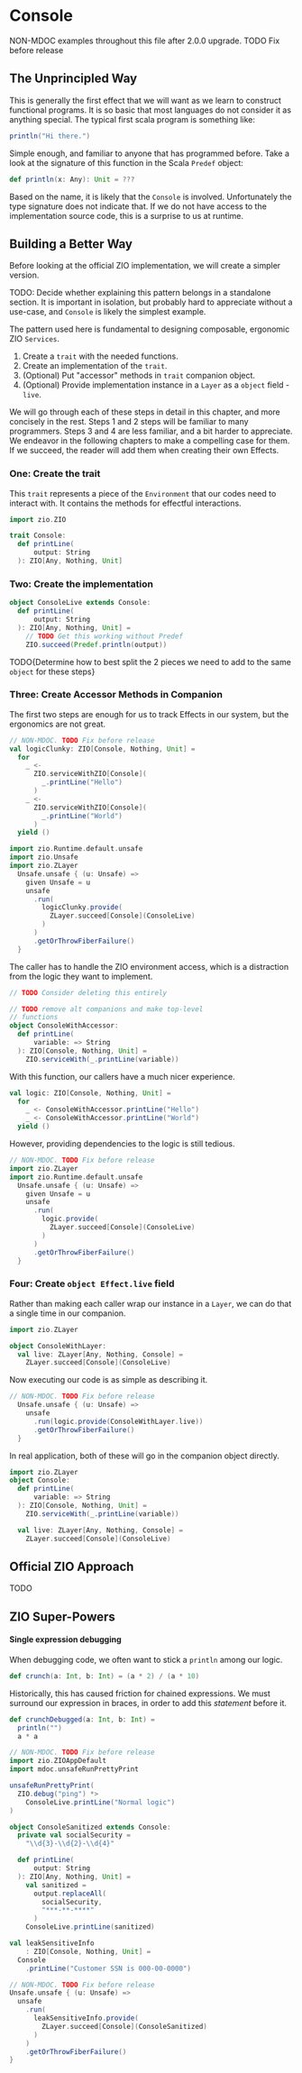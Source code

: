 # Console
NON-MDOC examples throughout this file after 2.0.0 upgrade. TODO Fix before release

## The Unprincipled Way

This is generally the first effect that we will want as we learn to construct functional programs.
It is so basic that most languages do not consider it as anything special.
The typical first scala program is something like:

```scala // mdoc
println("Hi there.")
```

Simple enough, and familiar to anyone that has programmed before.
Take a look at the signature of this function in the Scala `Predef` object:

```scala // mdoc:nest
def println(x: Any): Unit = ???
```

Based on the name, it is likely that the `Console` is involved.
Unfortunately the type signature does not indicate that.
If we do not have access to the implementation source code, this is a surprise to us at runtime.

## Building a Better Way

Before looking at the official ZIO implementation, we will create a simpler version.

TODO: Decide whether explaining this pattern belongs in a standalone section.
      It is important in isolation, but probably hard to appreciate without a use-case, and `Console` is likely the simplest example.

The pattern used here is fundamental to designing composable, ergonomic ZIO `Services`.

1. Create a `trait` with the needed functions.
2. Create an implementation of the `trait`.
3. (Optional) Put "accessor" methods in `trait` companion object.
4. (Optional) Provide implementation instance in a `Layer` as a `object` field - `live`.

We will go through each of these steps in detail in this chapter, and more concisely in the rest.
Steps 1 and 2 steps will be familiar to many programmers.
Steps 3 and 4 are less familiar, and a bit harder to appreciate.
We endeavor in the following chapters to make a compelling case for them.
If we succeed, the reader will add them when creating their own Effects.

### One: Create the trait

This `trait` represents a piece of the `Environment` that our codes need to interact with.
It contains the methods for effectful interactions.

```scala // mdoc
import zio.ZIO

trait Console:
  def printLine(
      output: String
  ): ZIO[Any, Nothing, Unit]
```

### Two: Create the implementation

```scala // mdoc
object ConsoleLive extends Console:
  def printLine(
      output: String
  ): ZIO[Any, Nothing, Unit] =
    // TODO Get this working without Predef
    ZIO.succeed(Predef.println(output))
```

TODO{Determine how to best split the 2 pieces we need to add to the same `object` for these steps}

### Three: Create Accessor Methods in Companion

The first two steps are enough for us to track Effects in our system, but the ergonomics are not great.

```scala
// NON-MDOC. TODO Fix before release
val logicClunky: ZIO[Console, Nothing, Unit] =
  for
    _ <-
      ZIO.serviceWithZIO[Console](
        _.printLine("Hello")
      )
    _ <-
      ZIO.serviceWithZIO[Console](
        _.printLine("World")
      )
  yield ()

import zio.Runtime.default.unsafe
import zio.Unsafe
import zio.ZLayer
  Unsafe.unsafe { (u: Unsafe) =>
    given Unsafe = u
    unsafe
      .run(
        logicClunky.provide(
          ZLayer.succeed[Console](ConsoleLive)
        )
      )
      .getOrThrowFiberFailure()
  }
```

The caller has to handle the ZIO environment access, which is a distraction from the logic they want to implement.

```scala // mdoc
// TODO Consider deleting this entirely

// TODO remove alt companions and make top-level
// functions
object ConsoleWithAccessor:
  def printLine(
      variable: => String
  ): ZIO[Console, Nothing, Unit] =
    ZIO.serviceWith(_.printLine(variable))
```

With this function, our callers have a much nicer experience.

```scala // mdoc
val logic: ZIO[Console, Nothing, Unit] =
  for
    _ <- ConsoleWithAccessor.printLine("Hello")
    _ <- ConsoleWithAccessor.printLine("World")
  yield ()
```

However, providing dependencies to the logic is still tedious.

```scala
// NON-MDOC. TODO Fix before release
import zio.ZLayer
import zio.Runtime.default.unsafe
  Unsafe.unsafe { (u: Unsafe) =>
    given Unsafe = u
    unsafe
      .run(
        logic.provide(
          ZLayer.succeed[Console](ConsoleLive)
        )
      )
      .getOrThrowFiberFailure()
  }
```

### Four: Create `object Effect.live` field

Rather than making each caller wrap our instance in a `Layer`, we can do that a single time in our companion.

```scala // mdoc
import zio.ZLayer

object ConsoleWithLayer:
  val live: ZLayer[Any, Nothing, Console] =
    ZLayer.succeed[Console](ConsoleLive)
```

Now executing our code is as simple as describing it.

```scala
// NON-MDOC. TODO Fix before release
  Unsafe.unsafe { (u: Unsafe) =>
    unsafe
      .run(logic.provide(ConsoleWithLayer.live))
      .getOrThrowFiberFailure()
  }
```

In real application, both of these will go in the companion object directly.

```scala // mdoc
import zio.ZLayer
object Console:
  def printLine(
      variable: => String
  ): ZIO[Console, Nothing, Unit] =
    ZIO.serviceWith(_.printLine(variable))

  val live: ZLayer[Any, Nothing, Console] =
    ZLayer.succeed[Console](ConsoleLive)
```

## Official ZIO Approach

TODO

## ZIO Super-Powers

#### Single expression debugging
When debugging code, we often want to stick a `println` among our logic.

```scala // mdoc
def crunch(a: Int, b: Int) = (a * 2) / (a * 10)
```
Historically, this has caused friction for chained expressions.
We must surround our expression in braces, in order to add this _statement_ before it.

```scala // mdoc
def crunchDebugged(a: Int, b: Int) =
  println("")
  a * a
```


```scala
// NON-MDOC. TODO Fix before release
import zio.ZIOAppDefault
import mdoc.unsafeRunPrettyPrint

unsafeRunPrettyPrint(
  ZIO.debug("ping") *>
    ConsoleLive.printLine("Normal logic")
)
```

```scala // mdoc
object ConsoleSanitized extends Console:
  private val socialSecurity =
    "\\d{3}-\\d{2}-\\d{4}"

  def printLine(
      output: String
  ): ZIO[Any, Nothing, Unit] =
    val sanitized =
      output.replaceAll(
        socialSecurity,
        "***-**-****"
      )
    ConsoleLive.printLine(sanitized)
```

```scala // mdoc:silent
val leakSensitiveInfo
    : ZIO[Console, Nothing, Unit] =
  Console
    .printLine("Customer SSN is 000-00-0000")
```

```scala
// NON-MDOC. TODO Fix before release
Unsafe.unsafe { (u: Unsafe) =>
  unsafe
    .run(
      leakSensitiveInfo.provide(
        ZLayer.succeed[Console](ConsoleSanitized)
      )
    )
    .getOrThrowFiberFailure()
}
```
